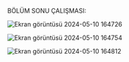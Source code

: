 BÖLÜM SONU ÇALIŞMASI:

![Ekran görüntüsü 2024-05-10 164726](https://github.com/yunusyavuzhanafsar/Patika-Front-end/assets/160525505/79e826e7-e8d9-4475-919c-8fdc44f4a196)



![Ekran görüntüsü 2024-05-10 164754](https://github.com/yunusyavuzhanafsar/Patika-Front-end/assets/160525505/49cff909-392c-4cc7-b3dc-1e5e9f6992d9)


![Ekran görüntüsü 2024-05-10 164812](https://github.com/yunusyavuzhanafsar/Patika-Front-end/assets/160525505/4eba54b7-e93e-4308-b51a-904bbd0dc022)
